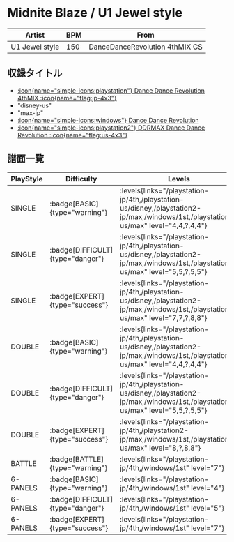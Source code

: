 # Midnite Blaze / U1 Jewel style

|Artist|BPM|From|
|------|---|----|
|U1 Jewel style|150|DanceDanceRevolution 4thMIX CS|

## 収録タイトル

- [:icon{name="simple-icons:playstation"} Dance Dance Revolution 4thMIX :icon{name="flag:jp-4x3"}](/playstation-jp/4th)
- "disney-us"
- "max-jp"
- [:icon{name="simple-icons:windows"} Dance Dance Revolution](/windows/1st)
- [:icon{name="simple-icons:playstation2"} DDRMAX Dance Dance Revolution :icon{name="flag:us-4x3"}](/playstation2-us/max)

## 譜面一覧

|PlayStyle|Difficulty|Levels|Notes|Movie|
|---------|----------|------|-----|-----|
|SINGLE| :badge[BASIC]{type="warning"}| :levels{links="/playstation-jp/4th,/playstation-us/disney,/playstation2-jp/max,/windows/1st,/playstation2-us/max" level="4,4,?,4,4"}|176/0||
|SINGLE| :badge[DIFFICULT]{type="danger"}| :levels{links="/playstation-jp/4th,/playstation-us/disney,/playstation2-jp/max,/windows/1st,/playstation2-us/max" level="5,5,?,5,5"}|196/0||
|SINGLE| :badge[EXPERT]{type="success"}| :levels{links="/playstation-jp/4th,/playstation-us/disney,/playstation2-jp/max,/windows/1st,/playstation2-us/max" level="7,7,?,8,8"}|333/0||
|DOUBLE| :badge[BASIC]{type="warning"}| :levels{links="/playstation-jp/4th,/playstation-us/disney,/playstation2-jp/max,/windows/1st,/playstation2-us/max" level="4,4,?,4,4"}|178/0||
|DOUBLE| :badge[DIFFICULT]{type="danger"}| :levels{links="/playstation-jp/4th,/playstation-us/disney,/playstation2-jp/max,/windows/1st,/playstation2-us/max" level="5,5,?,5,5"}|224/0||
|DOUBLE| :badge[EXPERT]{type="success"}| :levels{links="/playstation-jp/4th,/playstation2-jp/max,/windows/1st,/playstation2-us/max" level="8,?,8,8"}|334/0||
|BATTLE| :badge[BATTLE]{type="warning"}| :levels{links="/playstation-jp/4th,/windows/1st" level="7"}|||
|6-PANELS| :badge[BASIC]{type="warning"}| :levels{links="/playstation-jp/4th,/windows/1st" level="4"}|176/0||
|6-PANELS| :badge[DIFFICULT]{type="danger"}| :levels{links="/playstation-jp/4th,/windows/1st" level="5"}|196/0||
|6-PANELS| :badge[EXPERT]{type="success"}| :levels{links="/playstation-jp/4th,/windows/1st" level="7"}|332/0||
